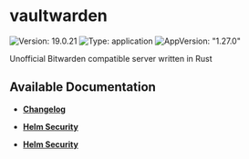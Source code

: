 # vaultwarden

![Version: 19.0.21](https://img.shields.io/badge/Version-19.0.21-informational?style=flat-square) ![Type: application](https://img.shields.io/badge/Type-application-informational?style=flat-square) ![AppVersion: "1.27.0"](https://img.shields.io/badge/AppVersion-"1.27.0"-informational?style=flat-square)

Unofficial Bitwarden compatible server written in Rust

## Available Documentation

- [**Changelog**](CHANGELOG)

- [**Helm Security**](container-security)

- [**Helm Security**](helm-security)

